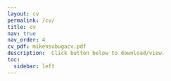 ```yaml
---
layout: cv
permalink: /cv/
title: cv
nav: true
nav_order: 4
cv_pdf: mikensubugacv.pdf
description:  Click button below to download/view.
toc:
  sidebar: left
---
```

